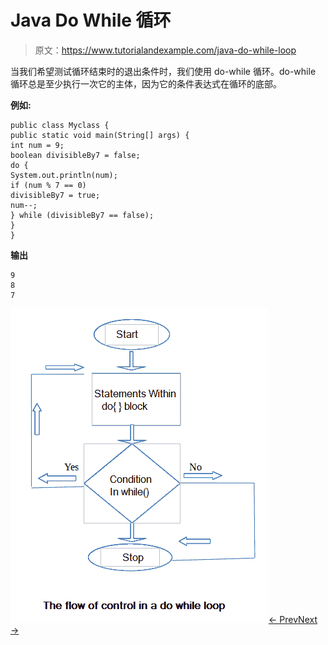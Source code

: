# Java Do While 循环

> 原文：<https://www.tutorialandexample.com/java-do-while-loop>

当我们希望测试循环结束时的退出条件时，我们使用 do-while 循环。do-while 循环总是至少执行一次它的主体，因为它的条件表达式在循环的底部。

**例如:**

```
public class Myclass {
public static void main(String[] args) {
int num = 9;
boolean divisibleBy7 = false;
do {
System.out.println(num);
if (num % 7 == 0)
divisibleBy7 = true;
num--;
} while (divisibleBy7 == false);
}
}
```

**输出**

```
9
8
7
```

![](img/6747ffd7243639750923fb7bc7f0ac82.png)[← Prev](https://www.tutorialandexample.com/java-variable)[Next →](https://www.tutorialandexample.com/java-while-loop)